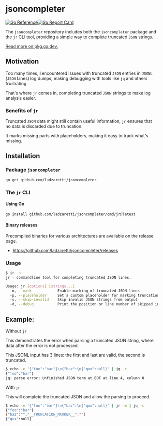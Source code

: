 # jsoncompleter

[![Go Reference](https://pkg.go.dev/badge/github.com/ladzaretti/jsoncompleter.svg)](https://pkg.go.dev/github.com/ladzaretti/jsoncompleter)[![Go Report Card](https://goreportcard.com/badge/github.com/ladzaretti/jsoncompleter)](https://goreportcard.com/report/github.com/ladzaretti/jsoncompleter)

The `jsoncompleter` repository includes both the `jsoncompleter` package and the `jr` CLI tool, providing a simple way to complete truncated `JSON` strings.

[Read more on pkg.go.dev.](https://pkg.go.dev/github.com/ladzaretti/jsoncompleter)

## Motivation

Too many times, I encountered issues with truncated `JSON` entries in `JSONL` (`JSON` Lines) log dumps, making debugging with tools like `jq` and others frustrating.

That's where `jr` comes in, completing truncated `JSON` strings to make log analysis easier.

### Benefits of `jr`

Truncated `JSON` data might still contain useful information, `jr` ensures that no data is discarded due to truncation. 

It marks missing parts with placeholders, making it easy to track what's missing.

## Installation

### Package `jsoncompleter`
```bash
go get github.com/ladzaretti/jsoncompleter
```

### The `jr` CLI

#### Using Go
```bash
go install github.com/ladzaretti/jsoncompleter/cmd/jr@latest
```

#### Binary releases
Precompiled binaries for various architectures are available on the release page.
- https://github.com/ladzaretti/jsoncompleter/releases


### Usage
```bash
$ jr -h
jr - commandline tool for completing truncated JSON lines.

Usage: jr [options] [strings...]
  -m, --mark            Enable marking of truncated JSON lines
  -p, --placeholder     Set a custom placeholder for marking truncation
  -s, --skip-invalid    Skip invalid JSON strings from output
  -d, --debug           Print the position or line number of skipped invalid JSON strings to stderr
```


## Example:

Without `jr`

This demonstrates the error when parsing a truncated JSON string, where data after the error is not processed.

This JSONL input has 3 lines: the first and last are valid, the second is truncated.

```bash
$ echo -e '{"foo":"bar"}\n{"baz":\n{"qux":null}' | jq -c
{"foo":"bar"}
jq: parse error: Unfinished JSON term at EOF at line 4, column 0
```

With `jr`

This will complete the truncated JSON and allow the parsing to proceed.

```bash
$ echo -e '{"foo":"bar"}\n{"baz":\n{"qux":null}' | jr -m | jq -c
{"foo":"bar"}
{"baz":"","__TRUNCATION_MARKER__":""}
{"qux":null}
```